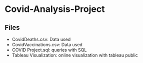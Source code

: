 # Covid-Analysis-Project
## Files
- CovidDeaths.csv: Data used
- CovidVaccinations.csv: Data used
- COVID Project.sql: queries with SQL
- Tableau Visualization: online visualization with tableau public

